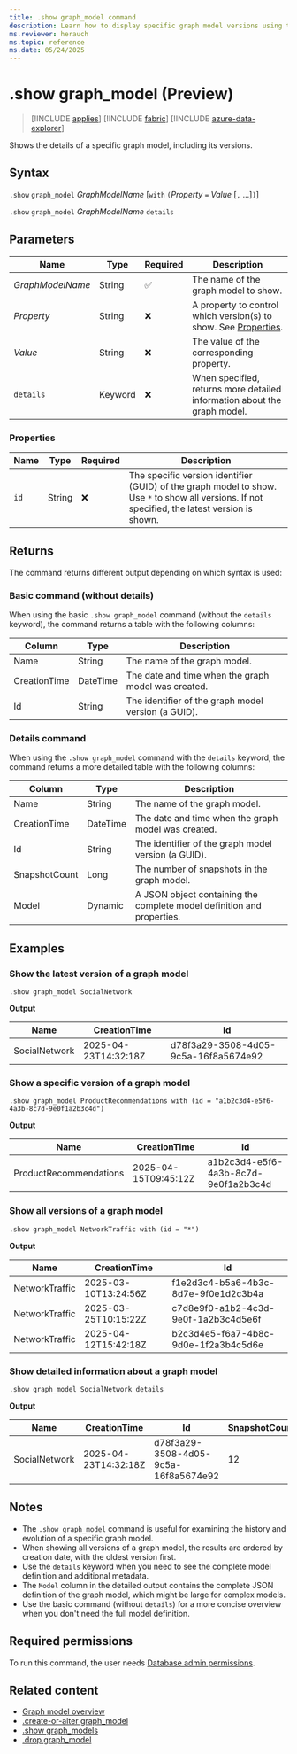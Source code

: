 ```yaml
---
title: .show graph_model command
description: Learn how to display specific graph model versions using the .show graph_model command with syntax and examples.
ms.reviewer: herauch
ms.topic: reference
ms.date: 05/24/2025
---
```


# .show graph_model (Preview)

> [!INCLUDE [applies](../../includes/applies-to-version/applies.md)] [!INCLUDE [fabric](../../includes/applies-to-version/fabric.md)] [!INCLUDE [azure-data-explorer](../../includes/applies-to-version/azure-data-explorer.md)]

Shows the details of a specific graph model, including its versions.

## Syntax

`.show` `graph_model` *GraphModelName* [`with` `(`*Property* `=` *Value* [`,` ...]`)`]

`.show` `graph_model` *GraphModelName* `details`

## Parameters

|Name|Type|Required|Description|
|--|--|--|--|
|*GraphModelName*|String|✅|The name of the graph model to show.|
|*Property*|String|❌|A property to control which version(s) to show. See [Properties](#properties).|
|*Value*|String|❌|The value of the corresponding property.|
|`details`|Keyword|❌|When specified, returns more detailed information about the graph model.|

### Properties

|Name|Type|Required|Description|
|--|--|--|--|
|`id`|String|❌|The specific version identifier (GUID) of the graph model to show. Use `*` to show all versions. If not specified, the latest version is shown.|

## Returns

The command returns different output depending on which syntax is used:

### Basic command (without details)

When using the basic `.show graph_model` command (without the `details` keyword), the command returns a table with the following columns:

|Column|Type|Description|
|--|--|--|
|Name|String|The name of the graph model.|
|CreationTime|DateTime|The date and time when the graph model was created.|
|Id|String|The identifier of the graph model version (a GUID).|

### Details command

When using the `.show graph_model` command with the `details` keyword, the command returns a more detailed table with the following columns:

|Column|Type|Description|
|--|--|--|
|Name|String|The name of the graph model.|
|CreationTime|DateTime|The date and time when the graph model was created.|
|Id|String|The identifier of the graph model version (a GUID).|
|SnapshotCount|Long|The number of snapshots in the graph model.|
|Model|Dynamic|A JSON object containing the complete model definition and properties.|

## Examples

### Show the latest version of a graph model

```kusto
.show graph_model SocialNetwork
```

**Output**

|Name|CreationTime|Id|
|---|---|---|
|SocialNetwork|2025-04-23T14:32:18Z|d78f3a29-3508-4d05-9c5a-16f8a5674e92|

### Show a specific version of a graph model

```kusto
.show graph_model ProductRecommendations with (id = "a1b2c3d4-e5f6-4a3b-8c7d-9e0f1a2b3c4d")
```

**Output**

|Name|CreationTime|Id|
|---|---|---|
|ProductRecommendations|2025-04-15T09:45:12Z|a1b2c3d4-e5f6-4a3b-8c7d-9e0f1a2b3c4d|

### Show all versions of a graph model

```kusto
.show graph_model NetworkTraffic with (id = "*")
```

**Output**

|Name|CreationTime|Id|
|---|---|---|
|NetworkTraffic|2025-03-10T13:24:56Z|f1e2d3c4-b5a6-4b3c-8d7e-9f0e1d2c3b4a|
|NetworkTraffic|2025-03-25T10:15:22Z|c7d8e9f0-a1b2-4c3d-9e0f-1a2b3c4d5e6f|
|NetworkTraffic|2025-04-12T15:42:18Z|b2c3d4e5-f6a7-4b8c-9d0e-1f2a3b4c5d6e|

### Show detailed information about a graph model

```kusto
.show graph_model SocialNetwork details
```

**Output**

|Name|CreationTime|Id|SnapshotCount|Model|
|---|---|---|---|---|
|SocialNetwork|2025-04-23T14:32:18Z|d78f3a29-3508-4d05-9c5a-16f8a5674e92|12|{}|

## Notes

- The `.show graph_model` command is useful for examining the history and evolution of a specific graph model.
- When showing all versions of a graph model, the results are ordered by creation date, with the oldest version first.
- Use the `details` keyword when you need to see the complete model definition and additional metadata.
- The `Model` column in the detailed output contains the complete JSON definition of the graph model, which might be large for complex models.
- Use the basic command (without `details`) for a more concise overview when you don't need the full model definition.

## Required permissions

To run this command, the user needs [Database admin permissions](../../access-control/role-based-access-control.md).

## Related content

* [Graph model overview](graph-model-overview.md)
* [.create-or-alter graph_model](graph-model-create-or-alter.md)
* [.show graph_models](graph-models-show.md)
* [.drop graph_model](graph-model-drop.md)
